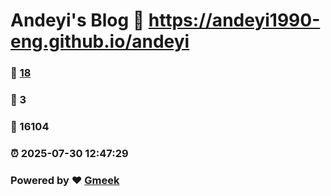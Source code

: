 # Andeyi's Blog :link: https://andeyi1990-eng.github.io/andeyi 
### :page_facing_up: [18](https://andeyi1990-eng.github.io/andeyi/tag.html) 
### :speech_balloon: 3 
### :hibiscus: 16104 
### :alarm_clock: 2025-07-30 12:47:29 
### Powered by :heart: [Gmeek](https://github.com/Meekdai/Gmeek)
